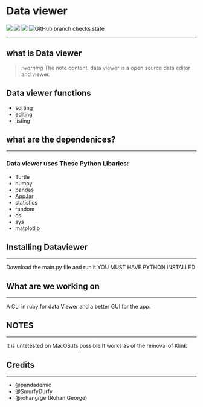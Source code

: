 # Data viewer
<img src="https://img.shields.io/github/contributors/Pandademic/DataViewer"></img>
<img src="https://img.shields.io/github/workflow/status/Pandademic/DataViewer/CodeQL"></img>
<img src="https://img.shields.io/github/last-commit/Pandademic/DataViewer"></img>
<img alt="GitHub branch checks state" src="https://img.shields.io/github/checks-status/Pandademic/DataViewer/main"></img>
_____
##  what is Data viewer

> _:warning_  The note content.
data viewer is a open source data editor and viewer.
## Data viewer functions
- sorting
- editing
- listing

## what are the dependenices?
____
### Data viewer uses These Python Libaries:
- Turtle
- numpy
- pandas
- [AppJar](https://github.com/jarvisteach/appJar)
- statistics
- random
- os
- sys
- matplotlib
## Installing Dataviewer
____
Download the main.py file and run it.YOU MUST HAVE PYTHON INSTALLED

## What are we working on
_____
A CLI in ruby for data Viewer and a better GUI for the app.

## NOTES
___
It is untetested on MacOS.Its possible It works as of the removal of Klink
## Credits
___
- @pandademic
- @SmurfyDurfy
- @rohangrge (Rohan George)
